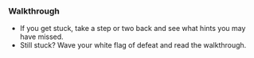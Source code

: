### Walkthrough
- If you get stuck, take a step or two back and see what hints you may have missed. 
- Still stuck? Wave your white flag of defeat and read the walkthrough.
